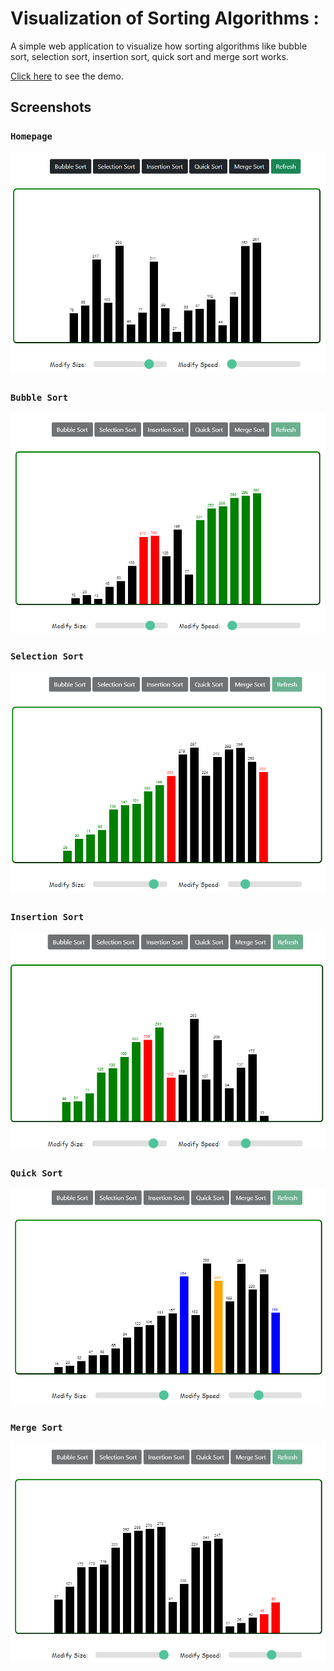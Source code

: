 # Visualization of Sorting Algorithms :

A simple web application to visualize how sorting algorithms like bubble sort, selection sort, insertion sort, quick sort and merge sort works.

[Click here](https://prem9141.github.io/Algorithm-Visualizer/) to see the demo.

## Screenshots <br>

### `Homepage` <br>

![Homepage](screenshots/homepage.png)

### `Bubble Sort` <br>

![Bubble Sort](screenshots/bubble_sort.png)

### `Selection Sort` <br>

![Selection Sort](screenshots/selection_sort.png)

### `Insertion Sort` <br>

![Insertion Sort](screenshots/insertion_sort.png)

### `Quick Sort` <br>

![Quick Sort](screenshots/quick_sort_1.png)

### `Merge Sort` <br>

![Merge Sort](screenshots/merge_sort.png)
